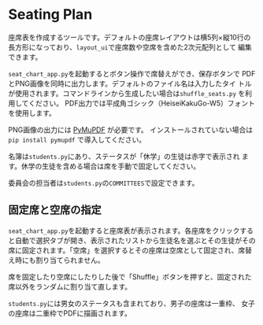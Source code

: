 # Seating Plan

座席表を作成するツールです。デフォルトの座席レイアウトは横5列×縦10行の
長方形になっており、`layout_ui`で座席数や空席を含めた2次元配列として
編集できます。

`seat_chart_app.py`を起動するとボタン操作で席替えができ、保存ボタンで
PDFとPNG画像を同時に出力します。デフォルトのファイル名は入力したタイ
トルが使用されます。コマンドラインから生成したい場合は`shuffle_seats.py`
を利用してください。
PDF出力では平成角ゴシック（HeiseiKakuGo-W5）フォントを使用します。

PNG画像の出力には [PyMuPDF](https://pymupdf.readthedocs.io/) が必要です。
インストールされていない場合は `pip install pymupdf` で導入してください。

名簿は`students.py`にあり、ステータスが「休学」の生徒は赤字で表示され
ます。休学の生徒を含める場合は席を手動で固定してください。

委員会の担当者は`students.py`の`COMMITTEES`で設定できます。

## 固定席と空席の指定

`seat_chart_app.py`を起動すると座席表が表示されます。各座席をクリックする
と自動で選択タブが開き、表示されたリストから生徒名を選ぶとその生徒がその
席に固定されます。「空席」を選択するとその座席は空席として固定され、席替
え時にも割り当てられません。

席を固定したり空席にしたりした後で「Shuffle」ボタンを押すと、固定された
席以外をランダムに割り当て直します。

`students.py`には男女のステータスも含まれており、男子の座席は一重枠、
女子の座席は二重枠でPDFに描画されます。
